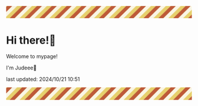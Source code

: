 <!-- Header image -->
<img src="./pokemon/pokemon_38.png" width="1000">

# Hi there!👋

Welcome to mypage!

I'm Judeee🐷

last updated: 2024/10/21 10:51

<!-- Footer image -->
<img src="./pokemon/pokemon_38.png" width="1000">
